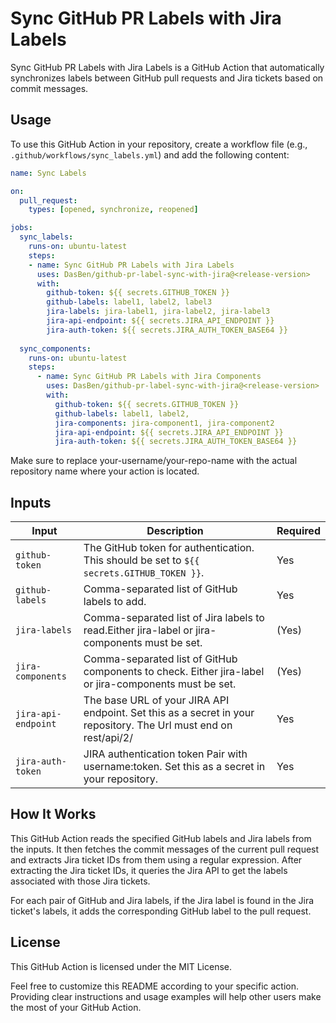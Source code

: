 # Sync GitHub PR Labels with Jira Labels

Sync GitHub PR Labels with Jira Labels is a GitHub Action that automatically synchronizes labels between GitHub pull requests and Jira tickets based on commit messages.

## Usage

To use this GitHub Action in your repository, create a workflow file (e.g., `.github/workflows/sync_labels.yml`) and add the following content:

```yaml
name: Sync Labels

on:
  pull_request:
    types: [opened, synchronize, reopened]

jobs:
  sync_labels:
    runs-on: ubuntu-latest
    steps:
    - name: Sync GitHub PR Labels with Jira Labels
      uses: DasBen/github-pr-label-sync-with-jira@<release-version>
      with:
        github-token: ${{ secrets.GITHUB_TOKEN }}
        github-labels: label1, label2, label3
        jira-labels: jira-label1, jira-label2, jira-label3
        jira-api-endpoint: ${{ secrets.JIRA_API_ENDPOINT }}
        jira-auth-token: ${{ secrets.JIRA_AUTH_TOKEN_BASE64 }}
        
  sync_components:
    runs-on: ubuntu-latest
    steps:
      - name: Sync GitHub PR Labels with Jira Components
        uses: DasBen/github-pr-label-sync-with-jira@<release-version>
        with:
          github-token: ${{ secrets.GITHUB_TOKEN }}
          github-labels: label1, label2,
          jira-components: jira-component1, jira-component2
          jira-api-endpoint: ${{ secrets.JIRA_API_ENDPOINT }}
          jira-auth-token: ${{ secrets.JIRA_AUTH_TOKEN_BASE64 }}
```

Make sure to replace your-username/your-repo-name with the actual repository name where your action is located.

## Inputs
| Input               | Description                                                                                                      | Required |
|---------------------|------------------------------------------------------------------------------------------------------------------|----------|
| `github-token`      | The GitHub token for authentication. This should be set to `${{ secrets.GITHUB_TOKEN }}`.                        | Yes      |
| `github-labels`     | Comma-separated list of GitHub labels to add.                                                                    | Yes      |
| `jira-labels`       | Comma-separated list of Jira labels to read.Either jira-label or jira-components must be set.                    | (Yes)    |
| `jira-components`   | Comma-separated list of GitHub components to check. Either jira-label or jira-components must be set.            | (Yes)    |
| `jira-api-endpoint` | The base URL of your JIRA API endpoint. Set this as a secret in your repository. The Url must end on rest/api/2/ | Yes      |
| `jira-auth-token`   | JIRA authentication token Pair with username:token. Set this as a secret in your repository.                     | Yes      |

## How It Works
This GitHub Action reads the specified GitHub labels and Jira labels from the inputs. It then fetches the commit messages of the current pull request and extracts Jira ticket IDs from them using a regular expression. After extracting the Jira ticket IDs, it queries the Jira API to get the labels associated with those Jira tickets.

For each pair of GitHub and Jira labels, if the Jira label is found in the Jira ticket's labels, it adds the corresponding GitHub label to the pull request.

## License
This GitHub Action is licensed under the MIT License.

Feel free to customize this README according to your specific action. Providing clear instructions and usage examples will help other users make the most of your GitHub Action.